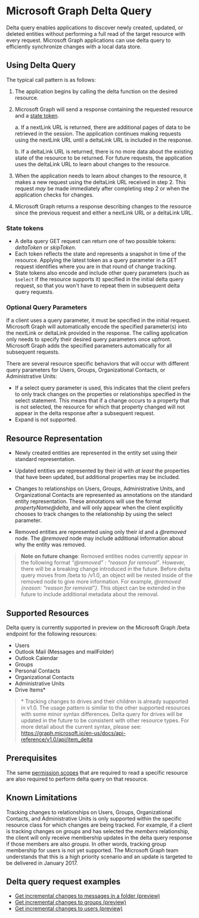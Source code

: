 #  Microsoft Graph Delta Query

Delta query enables applications to discover newly created, updated, or deleted entities without performing a full read of the target resource with every request. Microsoft Graph applications can use delta query to efficiently synchronize changes with a local data store.

## Using Delta Query <a id="using-delta-query"></a>

The typical call pattern is as follows:

1.  The application begins by calling the delta function on the desired resource.
2.  Microsoft Graph will send a response containing the requested resource and a [state token](#state-tokens).

     a.  If a nextLink URL is returned, there are additional pages of data to be retrieved in the session. The application continues making requests using the nextLink URL until a deltaLink URL is included in the response.

     b.  If a deltaLink URL is returned, there is no more data about the existing state of the resource to be returned. For future requests, the application uses the deltaLink URL to learn about changes to the resource.
     
3.  When the application needs to learn about changes to the resource, it makes a new request using the deltaLink URL received in step 2. This request *may* be made immediately after completing step 2 or when the application checks for changes.
4.  Microsoft Graph returns a response describing changes to the resource since the previous request and either a nextLink URL or a deltaLink URL.

### State tokens

- A delta query GET request can return one of two possible tokens: _deltaToken_ or _skipToken_. 
- Each token reflects the state and represents a snapshot in time of the resource. Applying the latest token as a query parameter in a GET request identifies where you are in that round of change tracking. 
- State tokens also encode and include other query parameters (such as `$select` if the resource supports it) 
specified in the initial delta query request, so that you won't have to repeat them in subsequent delta query requests.

### Optional Query Parameters

If a client uses a query parameter, it must be specified in the initial request. Microsoft Graph will automatically encode the specified parameter(s) into the nextLink or deltaLink provided in the response. The calling application only needs to specify their desired query parameters once upfront. Microsoft Graph adds the specified parameters automatically for all subsequent requests.

There are several resource specific behaviors that will occur with different query parameters for Users, Groups, Organizational Contacts, or Administrative Units:

-   If a select query parameter is used, this indicates that the client prefers to only track changes on the properties or relationships specified in the select statement. This means that if a change occurs to a property that is not selected, the resource for which that property changed will not appear in the delta response after a subsequent request.
-   Expand is not supported.

## Resource Representation

-   Newly created entities are represented in the entity set using their standard representation.

-   Updated entities are represented by their id with *at least* the properties that have been updated, but additional properties may be included.

-   Changes to relationships on Users, Groups, Administrative Units, and Organizational Contacts are represented as annotations on the standard entity representation. These annotations will use the format *propertyName@delta*, and will only appear when the client explicitly chooses to track changes to the relationship by using the select parameter.

-   Removed entities are represented using only their *id* and a *@removed* node. The *@removed* node may include additional information about why the entity was removed.

> **Note on future change**: Removed entities nodes currently appear in the following format *“@removed” : “reason for removal”*. However, there will be a breaking change introduced in the future. Before delta query moves from /beta to /v1.0, an object will be nested inside of the removed node to give more information. For example, *@removed {reason: “reason for removal”}*. This object can be extended in the future to include additional metadata about the removal.

## Supported Resources

Delta query is currently supported in preview on the Microsoft Graph /beta endpoint for the following resources:

-   Users
-   Outlook Mail (Messages and mailFolder)
-   Outlook Calendar
-   Groups
-   Personal Contacts
-   Organizational Contacts
-   Administrative Units
-   Drive Items\*

> \* Tracking changes to drives and their children is already supported in v1.0. The usage pattern is similar to the other supported resources with some minor syntax differences. Delta query for drives will be updated in the future to be consistent with other resource types. For more detail about the current syntax, please see:
<https://graph.microsoft.io/en-us/docs/api-reference/v1.0/api/item_delta>

## Prerequisites

The same [permission scopes](../authorization/permission_scopes) that are required to read a specific resource are also required to perform delta query on that resource.

## Known Limitations

Tracking changes to relationships on Users, Groups, Organizational Contacts, and Administrative Units is only supported within the specific resource class for which changes are being tracked. For example, if a client is tracking changes on *groups* and has selected the *members* relationship, the client will only receive membership updates in the delta query response if those members are also *groups*. In other words, tracking group membership for users is not yet supported. The Microsoft Graph team understands that this is a high priority scenario and an update is targeted to be delivered in January 2017.

## Delta query request examples 

- [Get incremental changes to messages in a folder (preview)](./delta_query_messages.md)
- [Get incremental changes to groups (preview)](./delta_query_groups.md)
- [Get incremental changes to users (preview)](./delta_query_users.md)